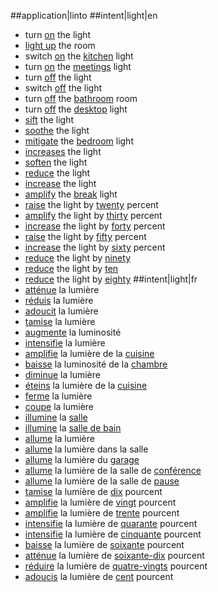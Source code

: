 ##application|linto
##intent|light|en
- turn [on](action_on) the light
- [light up](action_on) the room
- switch [on](action_on) the [kitchen](id) light
- turn [on](action_on) the [meetings](id) light
- turn [off](action_off) the light
- switch [off](action_off) the light
- turn [off](action_off) the [bathroom](id) room
- turn [off](action_off) the [desktop](id) light
- [sift](action_set_down) the light
- [soothe](action_set_down) the light
- [mitigate](action_set_down) the [bedroom](id) light
- [increases](action_set_up) the light
- [soften](action_set_down) the light
- [reduce](action_set_down) the light
- [increase](action_set_up) the light
- [amplify](action_set_up) the [break](id) light
- [raise](action_set_up) the light by [twenty](ordinal) percent
- [amplify](action_set_up) the light by [thirty](ordinal) percent
- [increase](action_set_up) the light by [forty](ordinal) percent
- [raise](action_set_up) the light by [fifty](ordinal) percent
- [increase](action_set_up) the light by [sixty](ordinal) percent
- [reduce](action_set_down) the light by [ninety](ordinal)
- [reduce](action_set_down) the light by [ten](ordinal)
- [reduce](action_set_down) the light by [eighty](ordinal)
##intent|light|fr
- [atténue](action_set_down) la lumière
- [réduis](action_set_down) la lumière
- [adoucit](action_set_down) la lumière
- [tamise](action_set_down) la lumière
- [augmente](action_set_up) la luminosité
- [intensifie](action_set_up) la lumière
- [amplifie](action_set_up) la lumière de la [cuisine](id)
- [baisse](action_set_down) la luminosité de la [chambre](id)
- [diminue](action_set_down) la lumière
- [éteins](action_off) la lumière de la [cuisine](id)
- [ferme](action_off) la lumière
- [coupe](action_off) la lumière
- [illumine](action_on) la [salle](id)
- [illumine](action_on) la [salle de bain](id)
- [allume](action_on) la lumière
- [allume](action_on) la lumière dans la salle
- [allume](action_on) la lumière du [garage](id)
- [allume](action_on) la lumière de la salle de [conférence](id)
- [allume](action_on) la lumière de la salle de [pause](id)
- [tamise](action_set_down) la lumière de [dix](ordinal) pourcent
- [amplifie](action_set_up) la lumière de [vingt](ordinal) pourcent
- [amplifie](action_set_up) la lumière de [trente](ordinal) pourcent
- [intensifie](action_set_up) la lumière de [quarante](ordinal) pourcent
- [intensifie](action_set_up) la lumière de [cinquante](ordinal) pourcent
- [baisse](action_set_down) la lumière de [soixante](ordinal) pourcent
- [atténue](action_set_down) la lumière de [soixante-dix](ordinal) pourcent
- [réduire](action_set_down) la lumière de [quatre-vingts](ordinal) pourcent
- [adoucis](action_set_down) la lumière de [cent](ordinal) pourcent
